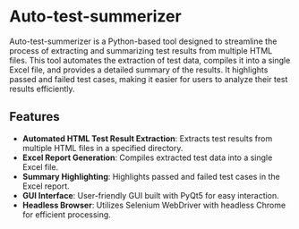 # Auto-test-summerizer
 Auto-test-summerizer  is a Python-based tool designed to streamline the process of extracting and summarizing test results from multiple HTML files. This tool automates the extraction of test data, compiles it into a single Excel file, and provides a detailed summary of the results. It highlights passed and failed test cases, making it easier for users to analyze their test results efficiently.

## Features

- **Automated HTML Test Result Extraction**: Extracts test results from multiple HTML files in a specified directory.
- **Excel Report Generation**: Compiles extracted test data into a single Excel file.
- **Summary Highlighting**: Highlights passed and failed test cases in the Excel report.
- **GUI Interface**: User-friendly GUI built with PyQt5 for easy interaction.
- **Headless Browser**: Utilizes Selenium WebDriver with headless Chrome for efficient processing.